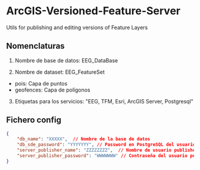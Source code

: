 # ArcGIS-Versioned-Feature-Server
 Utils for publishing and editing versions of Feature Layers

## Nomenclaturas

1. Nombre de base de datos: EEG_DataBase

2. Nombre de dataset: EEG_FeatureSet
* pois: Capa de puntos
* geofences: Capa de polígonos 

3. Etiquetas para los servicios: "EEG, TFM, Esri, ArcGIS Server, Postgresql"

## Fichero config

```json
{
    "db_name": "XXXXX",  // Nombre de la base de datos
    "db_sde_password": "YYYYYYY", // Password en PostgreSQL del usuario SDE
    "server_publisher_name": "ZZZZZZZZ",  // Nombre de usuario publisher de ArcGIS Server
    "server_publisher_password": "WWWWWWW" // Contraseña del usuario publisher de ArcGIS Server
}
```

